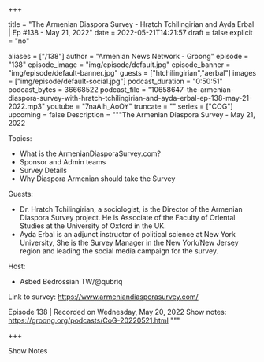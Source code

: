 
+++

title = "The Armenian Diaspora Survey - Hratch Tchilingirian and Ayda Erbal  | Ep #138 - May 21, 2022"
date = 2022-05-21T14:21:57
draft = false
explicit = "no"

aliases = ["/138"]
author = "Armenian News Network - Groong"
episode = "138"
episode_image = "img/episode/default.jpg"
episode_banner = "img/episode/default-banner.jpg"
guests = ["htchilingirian","aerbal"]
images = ["img/episode/default-social.jpg"]
podcast_duration = "0:50:51"
podcast_bytes = 36668522
podcast_file = "10658647-the-armenian-diaspora-survey-with-hratch-tchilingirian-and-ayda-erbal-ep-138-may-21-2022.mp3"
youtube = "7naAlh_AoOY"
truncate = ""
series = ["COG"]
upcoming = false
Description = """The Armenian Diaspora Survey - May 21, 2022

Topics:
* What is the ArmenianDiasporaSurvey.com?
* Sponsor and Admin teams
* Survey Details
* Why Diaspora Armenian should take the Survey


Guests:
* Dr. Hratch Tchilingirian, a sociologist, is the Director of the Armenian Diaspora Survey project. He is Associate of the Faculty of Oriental Studies at the University of Oxford in the UK. 
* Ayda Erbal is an adjunct instructor of political science at New York University, She is the Survey Manager in the New York/New Jersey region and leading the social media campaign for the survey. 

Host:
* Asbed Bedrossian TW/@qubriq

Link to survey: https://www.armeniandiasporasurvey.com/

Episode 138 | Recorded on Wednesday, May 20, 2022
Show notes: https://groong.org/podcasts/CoG-20220521.html
"""

+++

Show Notes

